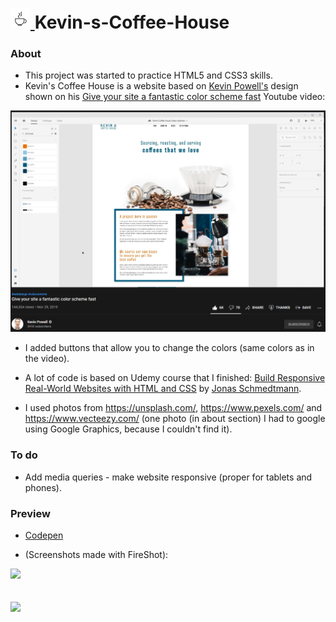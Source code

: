 #  <a href="https://codepen.io/zakrzewskib/pen/qBmYwyx" target="_blank"> <img src="https://github.com/zakrzewskib/Kevin-s-Coffee-House/blob/main/img/coffee.jpg" width="32px">  </a> Kevin-s-Coffee-House

### About
* This project was started to practice HTML5 and CSS3 skills.
* Kevin's Coffee House is a website based on
<a href="https://www.youtube.com/channel/UCJZv4d5rbIKd4QHMPkcABCw">Kevin Powell's</a>
design shown on his 
<a href="https://www.youtube.com/watch?v=mq8LYj6kRyE">Give your site a fantastic color scheme fast</a> Youtube video:

<p align="center">
  <img src="https://github.com/zakrzewskib/Kevin-s-Coffee-House/blob/main/screenshots/yt-screen.PNG" width="700px">
</p>

* I added buttons that allow you to change the colors (same colors as in the video).

* A lot of code is based on Udemy course that I finished:
<a href="https://www.udemy.com/course/design-and-develop-a-killer-website-with-html5-and-css3/">Build Responsive Real-World Websites with HTML and CSS</a> by
<a href="https://www.udemy.com/user/jonasschmedtmann/">Jonas Schmedtmann</a>.

* I used photos from https://unsplash.com/, https://www.pexels.com/ and https://www.vecteezy.com/ (one photo (in about section) I had to google using Google Graphics, because I couldn't find it).

### To do
* Add media queries - make website responsive (proper for tablets and phones).

### Preview

* <a href="https://codepen.io/zakrzewskib/pen/qBmYwyx">Codepen</a>

* (Screenshots made with FireShot):
<!-- 
<p float="left">
<img src="https://github.com/zakrzewskib/Kevin-s-Coffee-House/blob/main/screenshots/preview-2021-08-21-black.png" width="400px">
<img src="https://github.com/zakrzewskib/Kevin-s-Coffee-House/blob/main/screenshots/preview-2021-08-21-colors.png" width="400px">
</p>
 -->
 <img src="https://github.com/zakrzewskib/Kevin-s-Coffee-House/blob/main/screenshots/preview-2021-08-21-black.png">
 
 <br>
 <br>
 <br>
 
 <img src="https://github.com/zakrzewskib/Kevin-s-Coffee-House/blob/main/screenshots/preview-2021-08-21-colors.png">

